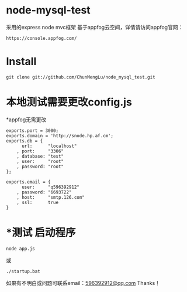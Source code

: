 # node-mysql-test
采用的express node mvc框架
基于appfog云空间，详情请访问appfog官网：
```
https://console.appfog.com/
```
# Install
```
git clone git://github.com/ChunMengLu/node_mysql_test.git
```
# 本地测试需要更改config.js
*appfog无需更改
```
exports.port = 3000;
exports.domain = 'http://snode.hp.af.cm';
exports.db = {
      url:      "localhost"
    , port:     "3306"
    , database: "test"
    , user:     "root"
    , password: "root"
};

exports.email = {
      user:     "q596392912"
    , password: "6693722"
    , host:     "smtp.126.com"
    , ssl:      true
}
```
# *测试 启动程序
```
node app.js
```
或
```
./startup.bat 
```

如果有不明白或问题可联系email：596392912@qq.com Thanks！
